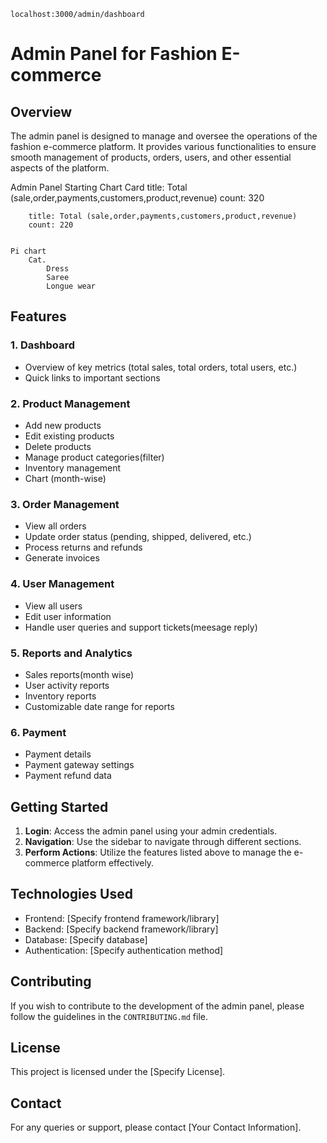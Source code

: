 `localhost:3000/admin/dashboard`


# Admin Panel for Fashion E-commerce

## Overview
The admin panel is designed to manage and oversee the operations of the fashion e-commerce platform. It provides various functionalities to ensure smooth management of products, orders, users, and other essential aspects of the platform.

Admin Panel Starting
	Chart
    Card
		title: Total (sale,order,payments,customers,product,revenue)
		count: 320
		
		title: Total (sale,order,payments,customers,product,revenue)
		count: 220


    Pi chart
        Cat.
            Dress
            Saree
            Longue wear


## Features

### 1. Dashboard
- Overview of key metrics (total sales, total orders, total users, etc.)
- Quick links to important sections

### 2. Product Management
- Add new products
- Edit existing products
- Delete products
- Manage product categories(filter)
- Inventory management
- Chart (month-wise)

### 3. Order Management
- View all orders
- Update order status (pending, shipped, delivered, etc.)
- Process returns and refunds
- Generate invoices

### 4. User Management
- View all users
- Edit user information
- Handle user queries and support tickets(meesage reply)

### 5. Reports and Analytics
- Sales reports(month wise)
- User activity reports
- Inventory reports
- Customizable date range for reports

### 6. Payment
- Payment details
- Payment gateway settings
- Payment refund data

## Getting Started
1. **Login**: Access the admin panel using your admin credentials.
2. **Navigation**: Use the sidebar to navigate through different sections.
3. **Perform Actions**: Utilize the features listed above to manage the e-commerce platform effectively.

## Technologies Used
- Frontend: [Specify frontend framework/library]
- Backend: [Specify backend framework/library]
- Database: [Specify database]
- Authentication: [Specify authentication method]

## Contributing
If you wish to contribute to the development of the admin panel, please follow the guidelines in the `CONTRIBUTING.md` file.

## License
This project is licensed under the [Specify License].

## Contact
For any queries or support, please contact [Your Contact Information].
